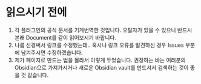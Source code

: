 # 읽으시기 전에

1. 각 플러그인의 공식 문서를 기계번역한 것입니다. 오탈자가 있을 수 있으니 반드시 본래 Document를 같이 읽어보시기 바랍니다.
2. 나름 신경써서 링크를 수정했는데.. 혹시나 링크 오류를 발견하신 경우 Issues 부분에 남겨주시면 수정하겠습니다.
3. 제가 페이지로 만드는 법을 몰라서 이렇게 두었습니다. 권장하는 바는 여러분의 Obsidian으로 가져가시거나 새로운 Obsidian vault를 만드셔서 검색하는 것이 좋을 것 같습니다.

